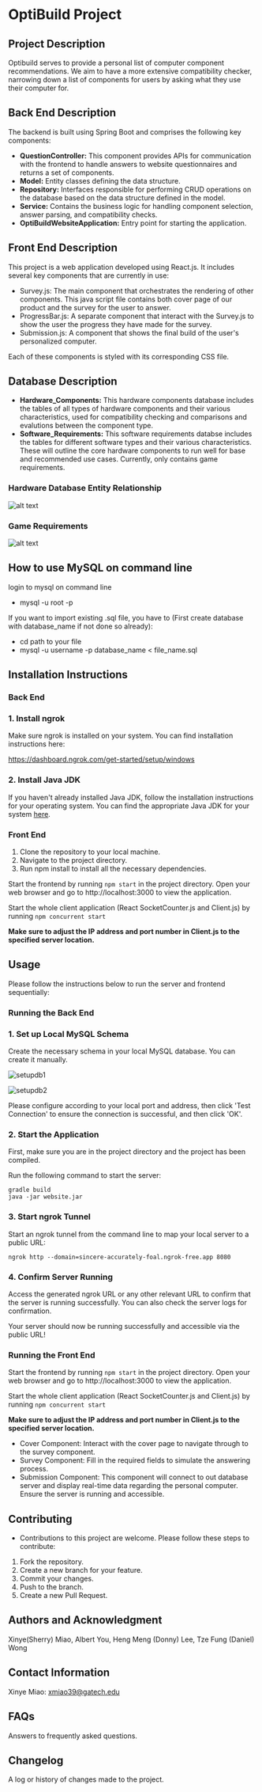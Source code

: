 # OptiBuild Project

## Project Description

Optibuild serves to provide a personal list of computer component recommendations. We aim to have a more extensive compatibility checker, narrowing down a list of components for users by asking what they use their computer for.

## Back End Description

The backend is built using Spring Boot and comprises the following key components:

- **QuestionController:** This component provides APIs for communication with the frontend to handle answers to website questionnaires and returns a set of components.
- **Model:** Entity classes defining the data structure.
- **Repository:** Interfaces responsible for performing CRUD operations on the database based on the data structure defined in the model.
- **Service:** Contains the business logic for handling component selection, answer parsing, and compatibility checks.
- **OptiBuildWebsiteApplication:** Entry point for starting the application.

## Front End Description

This project is a web application developed using React.js. It includes several key components that are currently in use:

* Survey.js: The main component that orchestrates the rendering of other components. This java script file contains both cover page of our product and the survey for the user to answer. 
* ProgressBar.js: A separate component that interact with the Survey.js to show the user the progress they have made for the survey. 
* Submission.js: A component that shows the final build of the user's personalized computer. 

Each of these components is styled with its corresponding CSS file.

## Database Description

- **Hardware_Components:** This hardware components database includes the tables of all types of hardware components and their various characteristics, used for compatibility checking and comparisons and evalutions between the component type. 
- **Software_Requirements:** This software requirements databse includes the tables for different software types and their various characteristics. These will outline the core hardware components to run well for base and recommended use cases. Currently, only contains game requirements.

### Hardware Database Entity Relationship
![alt text](https://github.com/OptiBuild/OptiBuild/blob/main/databases/images/Hardware_Components.png)

### Game Requirements
![alt text](https://github.com/OptiBuild/OptiBuild/blob/main/databases/images/Game_Requirements_Table.png)

## How to use MySQL on command line
login to mysql on command line
* mysql -u root -p

If you want to import existing .sql file, you have to (First create database with database_name if not done so already):
* cd path to your file
* mysql -u username -p database_name < file_name.sql

## Installation Instructions

### Back End

### 1. Install ngrok

Make sure ngrok is installed on your system. You can find installation instructions here:

https://dashboard.ngrok.com/get-started/setup/windows

### 2. Install Java JDK

If you haven't already installed Java JDK, follow the installation instructions for your operating system. You can find the appropriate Java JDK for your system [here](https://www.oracle.com/java/technologies/javase-jdk11-downloads.html).

### Front End

1. Clone the repository to your local machine.
2. Navigate to the project directory.
3. Run npm install to install all the necessary dependencies.

Start the frontend by running `npm start` in the project directory. Open your web browser and go to http://localhost:3000 to view the application.

Start the whole client application (React SocketCounter.js and Client.js) by running `npm concurrent start`

**Make sure to adjust the IP address and port number in Client.js to the specified server location.**

## Usage

Please follow the instructions below to run the server and frontend sequentially:

### Running the Back End

### 1. Set up Local MySQL Schema

Create the necessary schema in your local MySQL database. You can create it manually.

![setupdb1](images/setupdb1.png)

![setupdb2](images/setupdb2.png)

Please configure according to your local port and address, then click 'Test Connection' to ensure the connection is successful, and then click 'OK'.

### 2. Start the Application

First, make sure you are in the project directory and the project has been compiled.

Run the following command to start the server:

```
gradle build
java -jar website.jar
```

### 3. Start ngrok Tunnel

Start an ngrok tunnel from the command line to map your local server to a public URL:

```
ngrok http --domain=sincere-accurately-foal.ngrok-free.app 8080
```

### 4. Confirm Server Running

Access the generated ngrok URL or any other relevant URL to confirm that the server is running successfully. You can also check the server logs for confirmation.

Your server should now be running successfully and accessible via the public URL!

### Running the Front End

Start the frontend by running `npm start` in the project directory. Open your web browser and go to http://localhost:3000 to view the application.

Start the whole client application (React SocketCounter.js and Client.js) by running `npm concurrent start`

**Make sure to adjust the IP address and port number in Client.js to the specified server location.**

* Cover Component: Interact with the cover page to navigate through to the survey component. 
* Survey Component: Fill in the required fields to simulate the answering process.
* Submission Component: This component will connect to out database server and display real-time data regarding the personal computer. Ensure the server is running and accessible.

## Contributing

* Contributions to this project are welcome. Please follow these steps to contribute:

1. Fork the repository.
2. Create a new branch for your feature.
3. Commit your changes.
4. Push to the branch.
5. Create a new Pull Request.

## Authors and Acknowledgment

Xinye(Sherry) Miao, Albert You, Heng Meng (Donny) Lee, Tze Fung (Daniel) Wong 

## Contact Information

 Xinye Miao: xmiao39@gatech.edu

## FAQs

Answers to frequently asked questions.

## Changelog

A log or history of changes made to the project.
